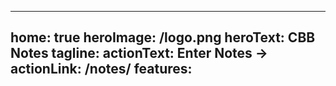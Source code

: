 ---
home: true
heroImage: /logo.png
heroText: CBB Notes
tagline:
actionText: Enter Notes →
actionLink: /notes/
features:
-------------------------------------------

